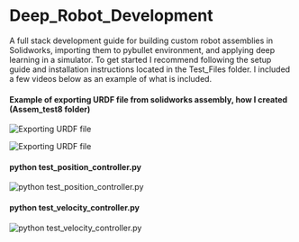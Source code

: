 # Deep_Robot_Development
A full stack development guide for building custom robot assemblies in Solidworks, importing them to pybullet environment, and applying deep learning in a simulator. To get started I recommend following the setup guide and installation instructions located in the Test_Files folder. I included a few videos below as an example of what is included. 



#### Example of exporting URDF file from solidworks assembly, how I created (Assem_test8 folder)
![Exporting URDF file](https://github.com/Jesse-Redford/Deep_Robot_Development/blob/master/Test_Files/creating_URDF_file.gif?raw=true)

![Exporting URDF file](https://github.com/Jesse-Redford/Deep_Robot_Development/blob/master/Snakebot.gif?raw=true)

#### python test_position_controller.py
![python test_position_controller.py](https://github.com/Jesse-Redford/Deep_Robot_Development/blob/master/Test_Files/test_position_controller.gif?raw=true)

#### python test_velocity_controller.py
![python test_velocity_controller.py](https://github.com/Jesse-Redford/Deep_Robot_Development/blob/master/Test_Files/test_velocity_controller.gif?raw=true)









